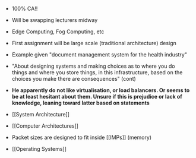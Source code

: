 * 100% CA!!
* Will be swapping lecturers midway
* Edge Computing, Fog Computing, etc
* First assignment will be large scale (traditional architecture) design
* Example given "document management system for the health industry"
* "About designing systems and making choices as to where you do things and where you store things, in this infrastructure, based on the choices you make there are consequences" (cont)

* **He apparently do not like virtualisation, or load balancers. Or seems to be at least hesitant about them. Unsure if this is prejudice or lack of knowledge, leaning toward latter based on statements**

* [[System Architecture]]
* [[Computer Architectures]] 

* Packet sizes are designed to fit inside [[IMPs]] (memory)
* [[Operating Systems]]